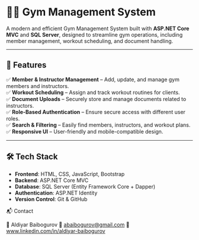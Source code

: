 # 🏋️‍♂️ Gym Management System

A modern and efficient Gym Management System built with **ASP.NET Core MVC** and **SQL Server**, designed to streamline gym operations, including member management, workout scheduling, and document handling.

---

## 🚀 Features  

✅ **Member & Instructor Management** – Add, update, and manage gym members and instructors.  
✅ **Workout Scheduling** – Assign and track workout routines for clients.  
✅ **Document Uploads** – Securely store and manage documents related to instructors.  
✅ **Role-Based Authentication** – Ensure secure access with different user roles.  
✅ **Search & Filtering** – Easily find members, instructors, and workout plans.  
✅ **Responsive UI** – User-friendly and mobile-compatible design.  

---

## 🛠️ Tech Stack  

- **Frontend**: HTML, CSS, JavaScript, Bootstrap  
- **Backend**: ASP.NET Core MVC  
- **Database**: SQL Server (Entity Framework Core + Dapper)  
- **Authentication**: ASP.NET Identity  
- **Version Control**: Git & GitHub


📬 Contact

💼 Aldiyar Baibogurov
📧 abaibogurov@gmail.com
🔗 www.linkedin.com/in/aldiyar-baibogurov
